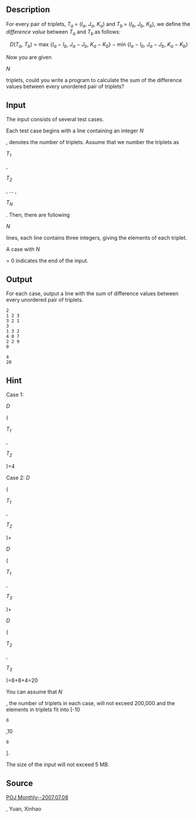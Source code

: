 <h2>Description</h2><p>For every pair of triplets, <i>T<sub>a </sub></i>= (<i>I<sub>a</sub></i>, <i>J<sub>a</sub></i>, <i>K<sub>a</sub></i>) and <i>T</i><sub><i>b</i> </sub>= (<i>I<sub>b</sub></i>, <i>J<sub>b</sub></i>,<i> K<sub>b</sub></i>), we define the <i>difference value</i> between <i>T<sub>a</sub></i> and <i>T</i><sub><i>b</i> </sub>as follows:</p><p></p><p align="center"><i>D</i>(<i>T<sub>a</sub></i>,<i> T<sub>b</sub></i>) = max {<i>I<sub>a</sub></i> − <i> I<sub>b</sub></i>, <i>J<sub>a</sub></i> − <i>J<sub>b</sub></i>, <i>K<sub>a</sub></i> − <i>K<sub>b</sub></i>} − min {<i>I<sub>a</sub></i> − <i> I<sub>b</sub></i>, <i>J<sub>a</sub></i> − <i>J<sub>b</sub></i>, <i>K<sub>a</sub></i> − <i>K<sub>b</sub></i>}</p><p></p><p>Now you are given </p><i>N</i><p> triplets, could you write a program to calculate the sum of the difference values between every unordered pair of triplets?</p><h2>Input</h2><p>The input consists of several test cases.
</p>Each test case begins with a line containing an integer <i>N</i><p>, denotes the number of triplets. Assume that we number the triplets as </p><i>T<sub>1</sub></i><p>, </p><i>T<sub>2</sub></i><p>, ... , </p><i>T<sub>N</sub></i><p>. Then, there are following </p><i>N</i><p> lines, each line contains three integers, giving the elements of each triplet.
</p>A case with <i>N</i><p> = 0 indicates the end of the input.
</p><h2>Output</h2><p>For each case, output a line with the sum of difference values between every unordered pair of triplets.</p><pre><code class="language-input1">2
1 2 3
3 2 1
3
1 3 2
4 0 7
2 2 9
0
</code></pre><pre><code class="language-output1">4
20
</code></pre><h2>Hint</h2><p>Case 1: </p><i>D</i><p>(</p><i>T<sub>1</sub></i><p>,</p><i>T<sub>2</sub></i><p>)=4
</p>Case 2: <i>D</i><p>(</p><i>T<sub>1</sub></i><p>,</p><i>T<sub>2</sub></i><p>)+</p><i>D</i><p>(</p><i>T<sub>1</sub></i><p>,</p><i>T<sub>3</sub></i><p>)+</p><i>D</i><p>(</p><i>T<sub>2</sub></i><p>,</p><i>T<sub>3</sub></i><p>)=8+8+4=20
</p>
You can assume that <i>N</i><p>, the number of triplets in each case, will not exceed 200,000 and the elements in triplets fit into [-10</p><sup>6</sup><p>,10</p><sup>6</sup><p>].
</p>The size of the input will not exceed 5 MB.
<h2>Source</h2><a href="searchproblem?field=source&amp;key=POJ+Monthly--2007.07.08">POJ Monthly--2007.07.08</a><p>, Yuan, Xinhao</p>